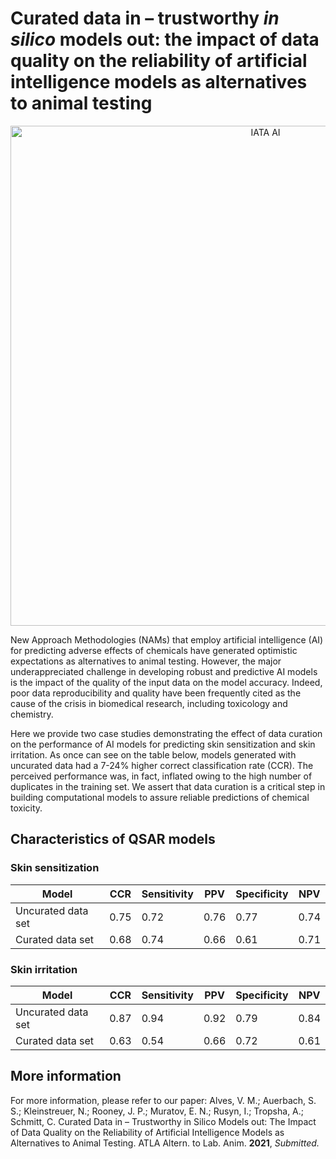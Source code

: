 # Curated data in – trustworthy <i>in silico</i> models out: the impact of data quality on the reliability of artificial intelligence models as alternatives to animal testing

<p align="center">
  <img align="middle" src="docs/integrated-strategies.png" alt="IATA AI" width="800px" class="center">
 </p>

New Approach Methodologies (NAMs) that employ artificial intelligence (AI) for predicting adverse effects of chemicals have generated optimistic expectations as alternatives to animal testing. However, the major underappreciated challenge in developing robust and predictive AI models is the impact of the quality of the input data on the model accuracy. Indeed, poor data reproducibility and quality have been frequently cited as the cause of the crisis in biomedical research, including toxicology and chemistry.

Here we provide two case studies demonstrating the effect of data curation on the performance of AI models for predicting skin sensitization and skin irritation. As once can see on the table below, models generated with uncurated data had a 7-24% higher correct classification rate (CCR). The perceived performance was, in fact, inflated owing to the high number of duplicates in the training set. We assert that data curation is a critical step in building computational models to assure reliable predictions of chemical toxicity.

## Characteristics of QSAR models
### Skin sensitization

|     Model                 |     CCR     |     Sensitivity    |     PPV     |     Specificity    |     NPV     |
|---------------------------|-------------|--------------------|-------------|--------------------|-------------|
|     Uncurated data set    |     0.75    |     0.72           |     0.76    |     0.77           |     0.74    |
|     Curated data set      |     0.68    |     0.74           |     0.66    |     0.61           |     0.71    |
### Skin irritation
|     Model                 |     CCR     |     Sensitivity    |     PPV     |     Specificity    |     NPV     |
|---------------------------|-------------|--------------------|-------------|--------------------|-------------|
|     Uncurated data set    |     0.87    |     0.94           |     0.92    |     0.79           |     0.84    |
|     Curated data set      |     0.63    |     0.54           |     0.66    |     0.72           |     0.61    |

## More information
For more information, please refer to our paper:
Alves, V. M.; Auerbach, S. S.; Kleinstreuer, N.; Rooney, J. P.; Muratov, E. N.; Rusyn, I.; Tropsha, A.; Schmitt, C. Curated Data in – Trustworthy in Silico Models out: The Impact of Data Quality on the Reliability of Artificial Intelligence Models as Alternatives to Animal Testing. ATLA Altern. to Lab. Anim. **2021**, *Submitted.*
